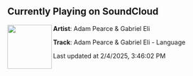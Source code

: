 ## Currently Playing on SoundCloud

[<img align="left" width="100" src="https://i1.sndcdn.com/artworks-mG02MzMJk51O2f70-kK6TEg-t500x500.png">](https://soundcloud.com/adampearcemedia/adam-pearce-gabriel-eli-language)

**Artist**: Adam Pearce & Gabriel Eli 

**Track**: Adam Pearce & Gabriel Eli - Language

Last updated at 2/4/2025, 3:46:02 PM
